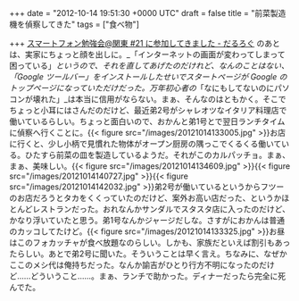
+++
date = "2012-10-14 19:51:30 +0000 UTC"
draft = false
title = "前菜製造機を偵察してきた"
tags = ["食べ物"]

+++
<a href="https://blog.daruyanagi.jp/entry/2012/10/14/192324">スマートフォン勉強会@関東 #21 に参加してきました - だるろぐ</a> のあとは、実家にちょっと顔を出しに。_「インターネットの画面が変わってしまって困っている」_というので、それを直してあげたのだけれど、なんのことはない、「Google ツールバー」をインストールしたせいでスタートページが Google のトップページになっていただけだった。万年初心者の_「なにもしてないのにパソコンが壊れた」_は本当に信用がならない。まぁ、そんなのはともかく。そこでちょっと小耳にはさんだのだけど、最近弟2号がシャレオツなイタリア料理店で働いているらしい。ちょっと面白いので、おかんと弟1号とで翌日ランチタイムに偵察へ行くことに。{{< figure src="/images/20121014133005.jpg"  >}}お店に行くと、少し小柄で見慣れた物体がオープン厨房の隅っこでくるくる働いている。ひたすら前菜の皿を製造しているようだ。それがこのカルパッチョ。まぁ、まぁ、美味しい。{{< figure src="/images/20121014134609.jpg"  >}}{{< figure src="/images/20121014140727.jpg"  >}}{{< figure src="/images/20121014142032.jpg"  >}}弟2号が働いているというからフツーのお店だろうとタカをくくっていたのだけど、案外お高い店だった、というかほとんどレストランだった。おれなんかサンダルでスタスタ店に入ったのだけど、かなり浮いていたと思う。弟1号なんかジャージだしな。さすがにおかんは普通のカッコしてたけど。{{< figure src="/images/20121014133325.jpg"  >}}お昼はこのフォカッチャが食べ放題なのらしい。しかも、家族だといえば割引もあったらしい。あとで弟2号に聞いた。そういうことは早く言え。ちなみに、なぜかここのメシ代は俺持ちだった。なんか諭吉がひとり行方不明になったのだけど……どういうこと……。まぁ、ランチで助かった。ディナーだったら完全に死んでた。


